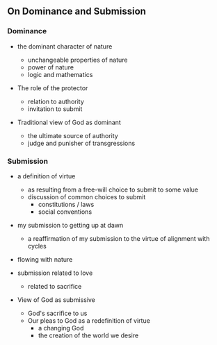 ## On Dominance and Submission

### Dominance

- the dominant character of nature
    - unchangeable properties of nature
    - power of nature
    - logic and mathematics

- The role of the protector
    - relation to authority
    - invitation to submit

- Traditional view of God as dominant
    - the ultimate source of authority
    - judge and punisher of transgressions

### Submission

- a definition of virtue
    - as resulting from a free-will choice to submit to some value
    - discussion of common choices to submit
        - constitutions / laws
        - social conventions
- my submission to getting up at dawn
    - a reaffirmation of my submission to the virtue of alignment with cycles
- flowing with nature
- submission related to love
    - related to sacrifice

- View of God as submissive
    - God's sacrifice to us
    - Our pleas to God as a redefinition of virtue
        - a changing God
        - the creation of the world we desire
